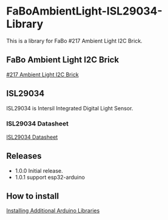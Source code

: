 # FaBoAmbientLight-ISL29034-Library

This is a library for FaBo #217 Ambient Light I2C Brick.

## FaBo Ambient Light I2C Brick

[#217 Ambient Light I2C Brick](http://fabo.io/217.html)

## ISL29034

ISL29034 is Intersil Integrated Digital Light Sensor.

### ISL29034 Datasheet

[ISL29034 Datasheet](https://www.intersil.com/content/dam/Intersil/documents/isl2/isl29034.pdf)

## Releases

- 1.0.0 Initial release.
- 1.0.1 support esp32-arduino

## How to install

[Installing Additional Arduino Libraries](https://www.arduino.cc/en/Guide/Libraries)
